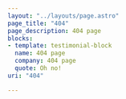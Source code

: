 ```yaml
---
layout: "../layouts/page.astro"
page_title: "404"
page_description: 404 page
blocks:
- template: testimonial-block
  name: 404 page
  company: 404 page
  quote: Oh no!
uri: "404"

---
```


